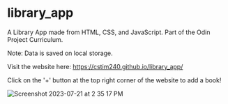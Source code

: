 # library_app
A Library App made from HTML, CSS, and JavaScript. Part of the Odin Project Curriculum.

Note: Data is saved on local storage.

Visit the website here: https://cstim240.github.io/library_app/

Click on the '+' button at the top right corner of the website to add a book!

![Screenshot 2023-07-21 at 2 35 17 PM](https://github.com/cstim240/library_app/assets/75660907/3006d3b2-dd82-4d99-ae32-3512cf10a31d)
